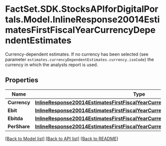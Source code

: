 # FactSet.SDK.StocksAPIforDigitalPortals.Model.InlineResponse20014EstimatesFirstFiscalYearCurrencyDependentEstimates
Currency-dependent estimates. If no currency has been selected (see parameter `estimates.currencyDependentEstimates.currency.isoCode`) the currency in which the analysts report is used.

## Properties

Name | Type | Description | Notes
------------ | ------------- | ------------- | -------------
**Currency** | [**InlineResponse20014EstimatesFirstFiscalYearCurrencyDependentEstimatesCurrency**](InlineResponse20014EstimatesFirstFiscalYearCurrencyDependentEstimatesCurrency.md) |  | [optional] 
**Ebit** | [**InlineResponse20014EstimatesFirstFiscalYearCurrencyDependentEstimatesEbit**](InlineResponse20014EstimatesFirstFiscalYearCurrencyDependentEstimatesEbit.md) |  | [optional] 
**Ebitda** | [**InlineResponse20014EstimatesFirstFiscalYearCurrencyDependentEstimatesEbitda**](InlineResponse20014EstimatesFirstFiscalYearCurrencyDependentEstimatesEbitda.md) |  | [optional] 
**PerShare** | [**InlineResponse20014EstimatesFirstFiscalYearCurrencyDependentEstimatesPerShare**](InlineResponse20014EstimatesFirstFiscalYearCurrencyDependentEstimatesPerShare.md) |  | [optional] 

[[Back to Model list]](../README.md#documentation-for-models) [[Back to API list]](../README.md#documentation-for-api-endpoints) [[Back to README]](../README.md)

